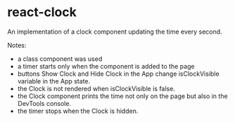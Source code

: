 # react-clock
An implementation of a clock component updating the time every second.

Notes:
- a class component was used
- a timer starts only when the component is added to the page
- buttons Show Clock and Hide Clock in the App change isClockVisible variable in the App state.
- the Clock is not rendered when isClockVisible is false.
- the Clock component prints the time not only on the page but also in the DevTools console.
- the timer stops when the Clock is hidden.
